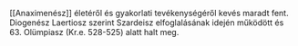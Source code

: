 [[Anaximenész]] életéről és gyakorlati tevékenységéről kevés maradt fent. Diogenész Laertiosz szerint Szardeisz elfoglalásának idején működött és 63. Olümpiasz (Kr.e. 528-525) alatt halt meg. 